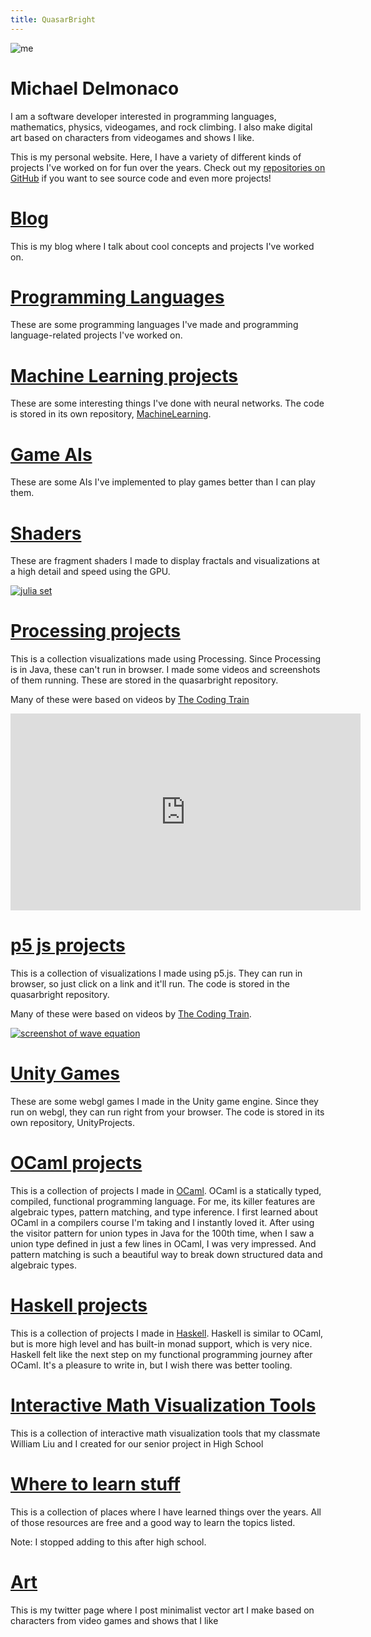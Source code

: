 ```yaml
---
title: QuasarBright
---
```

![me](https://quasarbright.github.io/images/me-2023.png)
# Michael Delmonaco
I am a software developer interested in programming languages, mathematics, physics, videogames, and rock climbing. I also make digital art based on characters from videogames and shows I like.

This is my personal website. Here, I have a variety of different kinds of projects I've worked on for fun over the years. Check out my [repositories on GitHub](https://github.com/quasarbright) if you want to see source code and even more projects!
# [Blog](https://quasarbright.github.io/blog/index.html)
This is my blog where I talk about cool concepts and projects I've worked on.
# [Programming Languages](https://quasarbright.github.io/programming-languages)
These are some programming languages I've made and programming language-related projects I've worked on.
# [Machine Learning projects](https://quasarbright.github.io/MachineLearning/README)
These are some interesting things I've done with neural networks. The code is stored in its own repository, [MachineLearning](https://github.com/quasarbright/MachineLearning).
# [Game AIs](https://quasarbright.github.io/gameAIs)
These are some AIs I've implemented to play games better than I can play them.
# [Shaders](https://quasarbright.github.io/p5js/shaders)

These are fragment shaders I made to display fractals and visualizations at a high detail and speed using the GPU.

[![julia set](https://quasarbright.github.io/p5js/juliaShader/screenshot.png)](https://quasarbright.github.io/p5js/juliaShader/)

# [Processing projects](https://quasarbright.github.io/processing/)
This is a collection visualizations made using Processing. Since Processing is in Java, these can't run in browser. I made some videos and screenshots of them running. These are stored in the quasarbright repository.

Many of these were based on videos by [The Coding Train](https://www.youtube.com/channel/UCvjgXvBlbQiydffZU7m1_aw)

<iframe width="560" height="315" src="https://www.youtube.com/embed/IPxwzn4a5uQ" frameborder="0" allow="accelerometer; autoplay; encrypted-media; gyroscope; picture-in-picture" allowfullscreen></iframe>  

# [p5 js projects](https://quasarbright.github.io/p5js/index)
This is a collection of visualizations I made using p5.js. They can run in browser, so just click on a link and it'll run. The code is stored in the quasarbright repository.

Many of these were based on videos by [The Coding Train](https://www.youtube.com/channel/UCvjgXvBlbQiydffZU7m1_aw).

[![screenshot of wave equation](https://quasarbright.github.io/p5js/wave-equation/screenshot.png)](https://quasarbright.github.io/p5js/wave-equation)

# [Unity Games](https://quasarbright.github.io/UnityProjects/)
These are some webgl games I made in the Unity game engine. Since they run on webgl, they can run right from your browser. The code is stored in its own repository, UnityProjects.
# [OCaml projects](https://quasarbright.github.io/OCaml/index)
This is a collection of projects I made in [OCaml](https://ocaml.org/). OCaml is a statically typed, compiled, functional programming language. For me, its killer features are algebraic types, pattern matching, and type inference. I first learned about OCaml in a compilers course I'm taking and I instantly loved it. After using the visitor pattern for union types in Java for the 100th time, when I saw a union type defined in just a few lines in OCaml, I was very impressed. And pattern matching is such a beautiful way to break down structured data and algebraic types.  
# [Haskell projects](https://quasarbright.github.io/Haskell)
This is a collection of projects I made in [Haskell](https://www.haskell.org/). Haskell is similar to OCaml, but is more high level and has built-in monad support, which is very nice. Haskell felt like the next step on my functional programming journey after OCaml. It's a pleasure to write in, but I wish there was better tooling.  
# [Interactive Math Visualization Tools](https://quasarbright.github.io/ThreePeriods/)
This is a collection of interactive math visualization tools that my classmate William Liu and I created for our senior project in High School
# [Where to learn stuff](https://quasarbright.github.io/where%20to%20learn%20stuff)
This is a collection of places where I have learned things over the years. All of those resources are free and a good way to learn the topics listed.

Note: I stopped adding to this after high school.

# [Art](https://twitter.com/QuasarBright)
This is my twitter page where I post minimalist vector art I make based on characters from video games and shows that I like
